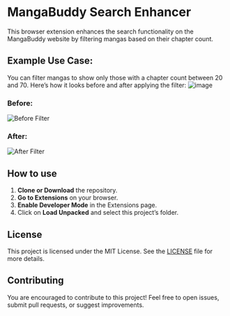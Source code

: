 # MangaBuddy Search Enhancer

This browser extension enhances the search functionality on the MangaBuddy website by filtering mangas based on their chapter count. 

## Example Use Case:

You can filter mangas to show only those with a chapter count between 20 and 70. Here’s how it looks before and after applying the filter:
![image](https://github.com/user-attachments/assets/fd074ad7-b9c0-47b0-ad3d-c69a54fee6ae)

### Before:
![Before Filter](https://github.com/user-attachments/assets/fdb4232a-3f81-419a-9603-e56f9eb0cede)

### After:
![After Filter](https://github.com/user-attachments/assets/bbe62ed9-544a-481e-9b86-f0f28dd801a8)
  
## How to use
1. **Clone or Download** the repository.
2. **Go to Extensions** on your browser.
3. **Enable Developer Mode** in the Extensions page.
4. Click on **Load Unpacked** and select this project’s folder.

## License
This project is licensed under the MIT License. See the [LICENSE](LICENSE) file for more details.

## Contributing
You are encouraged to contribute to this project! Feel free to open issues, submit pull requests, or suggest improvements.
